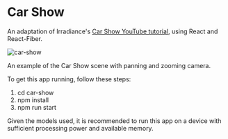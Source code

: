 # Car Show

An adaptation of Irradiance's [Car Show YouTube tutorial](https://www.youtube.com/watch?v=lcMCVWYpnrI), using React and React-Fiber.

![car-show](https://user-images.githubusercontent.com/25869284/184706471-bd0a1037-c605-4981-9073-f8d7a1a4c0c6.gif)

An example of the Car Show scene with panning and zooming camera.

To get this app running, follow these steps:

1) cd car-show
2) npm install
3) npm run start

Given the models used, it is recommended to run this app on a device with sufficient processing power and available memory.